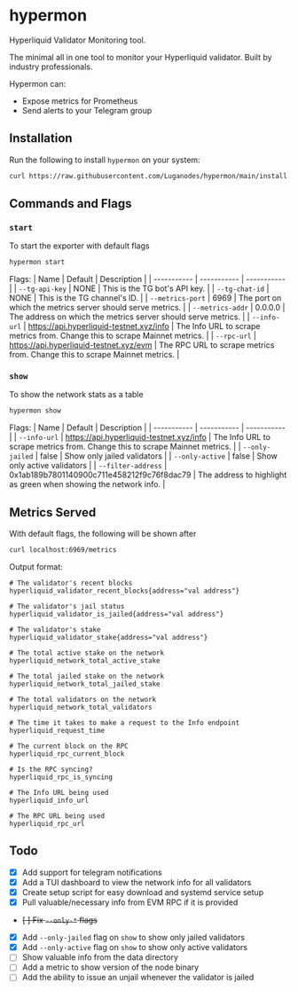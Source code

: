 # hypermon
Hyperliquid Validator Monitoring tool.

The minimal all in one tool to monitor your Hyperliquid validator. Built by industry professionals.

Hypermon can:
- Expose metrics for Prometheus
- Send alerts to your Telegram group

## Installation
Run the following to install `hypermon` on your system:
```bash
curl https://raw.githubusercontent.com/Luganodes/hypermon/main/install.sh | sudo bash
```

## Commands and Flags
### `start`
To start the exporter with default flags
```bash
hypermon start
```
Flags:
| Name | Default | Description |
| ----------- | ----------- | ----------- |
| `--tg-api-key` | NONE | This is the TG bot's API key. |
| `--tg-chat-id` | NONE | This is the TG channel's ID. |
| `--metrics-port` | 6969 | The port on which the metrics server should serve metrics. |
| `--metrics-addr` | 0.0.0.0 | The address on which the metrics server should serve metrics. |
| `--info-url` | https://api.hyperliquid-testnet.xyz/info | The Info URL to scrape metrics from. Change this to scrape Mainnet metrics. |
| `--rpc-url` | https://api.hyperliquid-testnet.xyz/evm | The RPC URL to scrape metrics from. Change this to scrape Mainnet metrics. |

### `show`
To show the network stats as a table
```bash
hypermon show
```
Flags:
| Name | Default | Description |
| ----------- | ----------- | ----------- |
| `--info-url` | https://api.hyperliquid-testnet.xyz/info | The Info URL to scrape metrics from. Change this to scrape Mainnet metrics. |
| `--only-jailed` | false | Show only jailed validators |
| `--only-active` | false | Show only active validators |
| `--filter-address` | 0x1ab189b7801140900c711e458212f9c76f8dac79 | The address to highlight as green when showing the network info. |

## Metrics Served
With default flags, the following will be shown after
```bash
curl localhost:6969/metrics
```

Output format:
```
# The validator's recent blocks
hyperliquid_validator_recent_blocks{address="val address"}

# The validator's jail status
hyperliquid_validator_is_jailed{address="val address"}

# The validator's stake
hyperliquid_validator_stake{address="val address"}

# The total active stake on the network
hyperliquid_network_total_active_stake 

# The total jailed stake on the network
hyperliquid_network_total_jailed_stake 

# The total validators on the network
hyperliquid_network_total_validators 

# The time it takes to make a request to the Info endpoint
hyperliquid_request_time 

# The current block on the RPC
hyperliquid_rpc_current_block

# Is the RPC syncing?
hyperliquid_rpc_is_syncing

# The Info URL being used
hyperliquid_info_url

# The RPC URL being used
hyperliquid_rpc_url
```

## Todo
- [x] Add support for telegram notifications
- [x] Add a TUI dashboard to view the network info for all validators
- [x] Create setup script for easy download and systemd service setup
- [x] Pull valuable/necessary info from EVM RPC if it is provided
- ~~[ ] Fix `--only-*` flags~~
- [x] Add `--only-jailed` flag on `show` to show only jailed validators
- [x] Add `--only-active` flag on `show` to show only active validators
- [ ] Show valuable info from the data directory
- [ ] Add a metric to show version of the node binary
- [ ] Add the ability to issue an unjail whenever the validator is jailed
